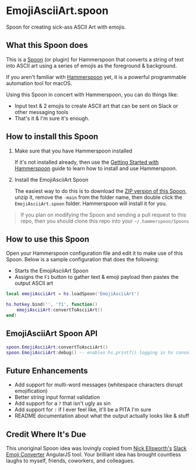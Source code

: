 # EmojiAsciiArt.spoon
Spoon for creating sick-ass ASCII Art with emojis.


## What this Spoon does

This is a [Spoon](https://www.hammerspoon.org/Spoons/) (or plugin) for Hammerspoon that converts a string of text into ASCII art using a series of emojis as the foreground & background.

If you aren't familiar with  [Hammerspoon](https://www.hammerspoon.org/) yet, it is a powerful programmable automation tool for macOS.

Using this Spoon in concert with Hammerspoon, you can do things like:
- Input text & 2 emojis to create ASCII art that can be sent on Slack or other messaging tools
- That's it & I'm sure it's enough.

## How to install this Spoon

1. Make sure that you have Hammerspoon installed

   If it's not installed already, then use the [Getting Started with Hammerspoon](https://www.hammerspoon.org/go/) guide to learn how to install and use Hammerspoon.

2. Install the EmojiAsciiArt Spoon

   The easiest way to do this is to download the [ZIP version of this Spoon](https://github.com/luke-brooks/EmojiAsciiArt.spoon/archive/main.zip), unzip it, remove the `-main` from the folder name, then double click the `EmojiAsciiArt.spoon` folder. Hammerspoon will install it for you.

> If you plan on modifying the Spoon and sending a pull request to this repo, then you should clone this repo into your `~/.hammerspoon/Spoons`

## How to use this Spoon

Open your Hammerspoon configuration file and edit it to make use of this Spoon. Below is a sample configuration that does the following:

- Starts the EmojiAsciiArt Spoon
- Assigns the `F1` button to gather text & emoji payload then pastes the output ASCII art

``` lua
local emojiAsciiArt = hs.loadSpoon('EmojiAsciiArt')

hs.hotkey.bind('', 'f1', function()
    emojiAsciiArt:convertToAsciiArt()
end)
```

## EmojiAsciiArt Spoon API

``` lua
spoon.EmojiAsciiArt:convertToAsciiArt()
spoon.EmojiAsciiArt:debug() -- enables hs.printf() logging in hs console
```

## Future Enhancements

- Add support for multi-word messages (whitespace characters disrupt emojification)
- Better string input format validation
- Add support for a `?` that isn't ugly as sin
- Add support for `:` if I ever feel like, it'll be a PITA I'm sure
- README documentation about what the output actually looks like & stuff

## Credit Where It's Due

This unoriginal Spoon idea was lovingly copied from [Nick Ellsworth's](https://nickmakes.website/) [Slack Emoji Converter](https://nickmakes.website/slack-emoji-converter/) AngularJS tool. Your brilliant idea has brought countless laughs to myself, friends, coworkers, and colleagues.
